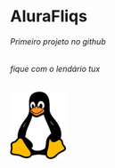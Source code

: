 # AluraFliqs

###### Primeiro projeto no github
###### fique com o lendário tux
<img src="tux.png" alt="tutututux" width="100"/>